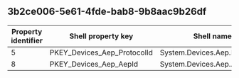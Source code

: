## 3b2ce006-5e61-4fde-bab8-9b8aac9b26df

Property identifier | Shell property key | Shell name | Alias
--- | --- | --- | ---
5 | PKEY_Devices_Aep_ProtocolId | System.Devices.Aep.ProtocolId | 
8 | PKEY_Devices_Aep_AepId | System.Devices.Aep.AepId | 

